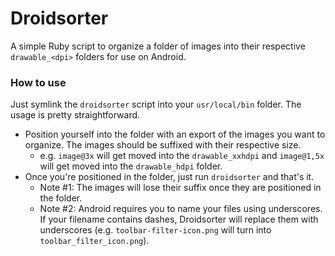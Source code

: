 # Droidsorter
A simple Ruby script to organize a folder of images into their respective `drawable_<dpi>` folders for use on Android.

### How to use
Just symlink the `droidsorter` script into your `usr/local/bin` folder. The usage is pretty straightforward.
- Position yourself into the folder with an export of the images you want to organize. The images should be suffixed with their respective size.
    - e.g. `image@3x` will get moved into the `drawable_xxhdpi` and `image@1,5x` will get moved into the `drawable_hdpi` folder.
- Once you're positioned in the folder, just run `droidsorter` and that's it.
    - Note #1: The images will lose their suffix once they are positioned in the folder.
    - Note #2: Android requires you to name your files using underscores. If your filename contains dashes, Droidsorter will replace them with underscores (e.g. `toolbar-filter-icon.png` will turn into `toolbar_filter_icon.png`).
